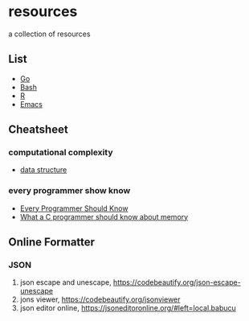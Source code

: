 # resources
a collection of resources

## List

- [Go](go/README.org)
- [Bash](bash/resource.org)
- [R](r/resource.org)
- [Emacs](emacs/resource.org)

## Cheatsheet

### computational complexity
- [data structure](http://byteliu.com/2020/05/14/%E8%AE%A1%E7%AE%97%E6%9C%BA%E7%A7%91%E5%AD%A6%E5%B8%B8%E8%A7%81%E7%AE%97%E6%B3%95%E5%A4%8D%E6%9D%82%E5%BA%A6/)

### every programmer show know
- [Every Programmer Should Know](https://github.com/mtdvio/every-programmer-should-know)
- [What a C programmer should know about memory](https://marek.vavrusa.com/memory/)


## Online Formatter

### JSON
1. json escape and unescape, <https://codebeautify.org/json-escape-unescape>
2. jons viewer, <https://codebeautify.org/jsonviewer>
3. json editor online, <https://jsoneditoronline.org/#left=local.babucu>
